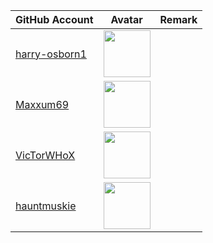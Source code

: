 | GitHub Account                                    | Avatar                                                                                                                 | Remark   |
|---------------------------------------------------|------------------------------------------------------------------------------------------------------------------------|----------|
| [harry-osborn1](https://github.com/harry-osborn1) | <a href="https://github.com/harry-osborn1"><img src="https://github.com/harry-osborn1.png" width=75px height=75px></a> |          |
| [Maxxum69](https://github.com/Maxxum69)           | <a href="https://github.com/Maxxum69"><img src="https://github.com/Maxxum69.png" width=75px height=75px></a>           |          |
| [VicTorWHoX](https://github.com/VicTorWHoX)       | <a href="https://github.com/VicTorWHoX"><img src="https://github.com/VicTorWHoX.png" width=75px height=75px></a>       |          |
| [hauntmuskie](https://github.com/hauntmuskie)     | <a href="https://github.com/hauntmuskie"><img src="https://github.com/hauntmuskie.png" width=75px height=75px></a>     |          |